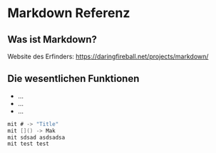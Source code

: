 # Markdown Referenz

## Was ist Markdown?

Website des Erfinders: https://daringfireball.net/projects/markdown/

## Die wesentlichen Funktionen

* ...
* ...
* ...


```java
mit # -> "Title"
mit []() -> Mak
mit sdsad asdsadsa
mit test test
```

